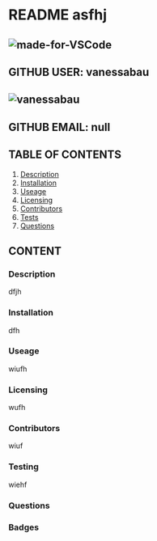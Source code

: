 # README asfhj 
## ![made-for-VSCode](https://img.shields.io/badge/Made%20for-VSCode-1f425f.svg)
## GITHUB USER: vanessabau
## ![vanessabau](https://avatars2.githubusercontent.com/u/59780981?v=4)
## GITHUB EMAIL: null
## TABLE OF CONTENTS
1. [Description](###Description)
2. [Installation](###Installation)
3. [Useage](###Useage)
4. [Licensing](###Licensing)
5. [Contributors](###Contributors)
6. [Tests](###Testing)
7. [Questions](###Questions)

## CONTENT
### Description
dfjh
### Installation
dfh
### Useage
wiufh
### Licensing
wufh
### Contributors
wiuf
### Testing
wiehf
### Questions

### Badges
